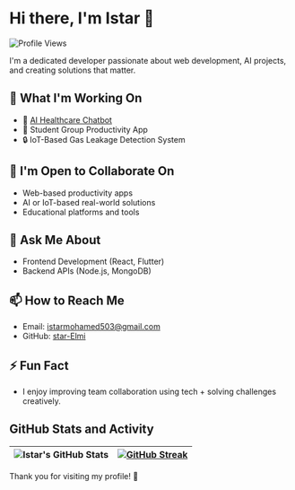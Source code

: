 # Hi there, I'm Istar 👋

![Profile Views](https://komarev.com/ghpvc/?username=star-Elmi&color=blue)

I'm a dedicated developer passionate about web development, AI projects, and creating solutions that matter.

## 🔭 What I'm Working On
- 🧠 [AI Healthcare Chatbot](https://github.com/star-Elmi/AI-HealthCare-Web)
- 💬 Student Group Productivity App
- 🔒 IoT-Based Gas Leakage Detection System

## 👯 I'm Open to Collaborate On
- Web-based productivity apps
- AI or IoT-based real-world solutions
- Educational platforms and tools

## 💬 Ask Me About
- Frontend Development (React, Flutter)
- Backend APIs (Node.js, MongoDB)

## 📫 How to Reach Me
- Email: [istarmohamed503@gmail.com](mailto:istarmohamed503@gmail.com)
- GitHub: [star-Elmi](https://github.com/star-Elmi)

## ⚡ Fun Fact
- I enjoy improving team collaboration using tech + solving challenges creatively.

## GitHub Stats and Activity

| ![Istar's GitHub Stats](https://github-readme-stats.vercel.app/api?username=star-Elmi&show_icons=true&theme=radical) | [![GitHub Streak](https://streak-stats.demolab.com/?user=star-Elmi&theme=radical)](https://git.io/streak-stats) |
|:---:|:---:|

Thank you for visiting my profile! 🚀
